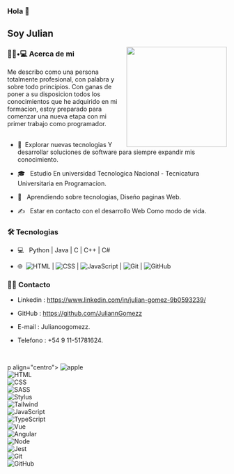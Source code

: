 ### Hola 👋<h2> Soy Julian</h2>

<img align='right' src="https://media.giphy.com/media/M9gbBd9nbDrOTu1Mqx/giphy.gif" width="230">

<h3> 👨🏻•💻 Acerca de mi </h3>

Me describo como una persona totalmente profesional, con palabra y sobre todo principios. 
Con ganas de poner a su disposicion todos los conocimientos que he adquirido en mi formacion, 
estoy preparado para comenzar una nueva etapa con mi primer trabajo como programador.
<br/><br/>

- 🤔 &nbsp;Explorar nuevas tecnologias Y desarrollar soluciones de software para siempre expandir mis conocimiento.

- 🎓 &nbsp; Estudio En universidad Tecnologica Nacional - Tecnicatura Universitaria en Programacion.

- 🌱 &nbsp; Aprendiendo sobre tecnologias, Diseño paginas Web.

- ✍️ &nbsp; Estar en contacto con el desarrollo Web Como modo de vida.



<h3>🛠 Tecnologias </h3>



- 💻 &nbsp; Python | Java | C | C++ | C#

- 🌐 &nbsp;<img src="https://img.shields.io/badge/HTML5-E34F26?style=for-the-badge&logo=html5&logoColor=white" alt="HTML" />   | <img src="https://img.shields.io/badge/CSS3-1572B6?style=for-the-badge&logo=css3&logoColor=white" alt="CSS" />  |  <img src="https://img.shields.io/badge/JavaScript-323330?style=for-the-badge&logo=javascript&logoColor=F7DF1E" alt="JavaScript" /> | <img src="https://img.shields.io/badge/Git-F05032?style=for-the-badge&logo=git&logoColor=white" alt="Git" /> | <img src="https://img.shields.io/badge/github%20-%23000.svg?&style=for-the-badge&logo=github&logoColor=white" alt="GitHub" />   
<!--

- 🛢 &nbsp; MySQL | MongoDB
-->


<h3> 🤝🏻 Contacto </h3>

- Linkedin : https://www.linkedin.com/in/julian-gomez-9b0593239/

- GitHub : https://github.com/JuliannGomezz

- E-mail : Julianoogomezz.

- Telefono : +54 9 11-51781624.

<br>



p align="centro">
  <img src="https://img.shields.io/badge/Apple-gray?style=for-the-badge&logo=apple&logoColor=white" alt="apple" />   
  <img src="https://img.shields.io/badge/HTML5-E34F26?style=for-the-badge&logo=html5&logoColor=white" alt="HTML" />   
  <img src="https://img.shields.io/badge/CSS3-1572B6?style=for-the-badge&logo=css3&logoColor=white" alt="CSS" />   
  <img src="https://img.shields.io/badge/Sass-CC6699?style=for-the-badge&logo=sass&logoColor=white" alt="SASS" />   
  <img src="https://img.shields.io/badge/Stylus-333333?style=for-the-badge&logo=stylus&logoColor=white" alt="Stylus" />   
  <img src="https://img.shields.io/badge/Tailwind_CSS-38B2AC?style=for-the-badge&logo=tailwind-css&logoColor=white" alt="Tailwind" />   
  <img src="https://img.shields.io/badge/JavaScript-323330?style=for-the-badge&logo=javascript&logoColor=F7DF1E" alt="JavaScript" />   
  <img src="https://img.shields.io/badge/TypeScript-007ACC?style=for-the-badge&logo=typescript&logoColor=white" alt="TypeScript" />   
  <img src="https://img.shields.io/badge/Vue-20232A?style=for-the-badge&logo=Vue&logoColor=61DAFB" alt="Vue" />   
  <img src="https://img.shields.io/badge/Angular-DD0031?style=for-the-badge&logo=angular&logoColor=white" alt="Angular" />   
  <img src="https://img.shields.io/badge/Node.js-43853D?style=for-the-badge&logo=node.js&logoColor=white" alt="Node" />   
  <img src="https://img.shields.io/badge/Jest-C21325?style=for-the-badge&logo=jest&logoColor=white" alt="Jest" />  
  <img src="https://img.shields.io/badge/Git-F05032?style=for-the-badge&logo=git&logoColor=white" alt="Git" />   
  <img src="https://img.shields.io/badge/github%20-%23000.svg?&style=for-the-badge&logo=github&logoColor=white" alt="GitHub" />
</p>
